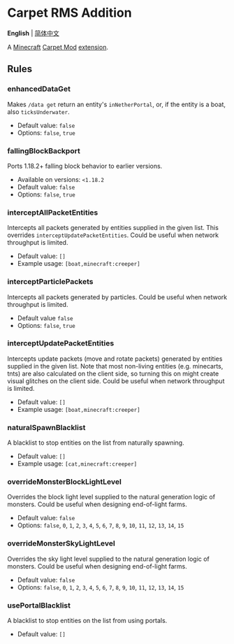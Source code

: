 # Carpet RMS Addition
**English** | [简体中文](README-CN.md)

A [Minecraft](https://www.minecraft.net/en-us) [Carpet Mod](https://github.com/gnembon/fabric-carpet) [extension](https://github.com/gnembon/fabric-carpet/wiki/List-of-Carpet-extensions).
## Rules
### enhancedDataGet
Makes `/data get` return an entity's `inNetherPortal`, or, if the entity is a boat, also `ticksUnderwater`.
* Default value: `false`
* Options: `false`, `true`
### fallingBlockBackport
Ports 1.18.2+ falling block behavior to earlier versions.
* Available on versions: `<1.18.2`
* Default value: `false`
* Options: `false`, `true`
### interceptAllPacketEntities
Intercepts all packets generated by entities supplied in the given list. This overrides `interceptUpdatePacketEntities`. Could be useful when network throughput is limited.
* Default value: `[]`
* Example usage: `[boat,minecraft:creeper]`
### interceptParticlePackets
Intercepts all packets generated by particles. Could be useful when network throughput is limited.
* Default value `false`
* Options: `false`, `true`
### interceptUpdatePacketEntities
Intercepts update packets (move and rotate packets) generated by entities supplied in the given list. Note that most non-living entities (e.g. minecarts, tnts) are also calculated on the client side, so turning this on might create visual glitches on the client side. Could be useful when network throughput is limited.
* Default value: `[]`
* Example usage: `[boat,minecraft:creeper]`
### naturalSpawnBlacklist
A blacklist to stop entities on the list from naturally spawning.
* Default value: `[]`
* Example usage: `[cat,minecraft:creeper]`
### overrideMonsterBlockLightLevel
Overrides the block light level supplied to the natural generation logic of monsters. Could be useful when designing end-of-light farms.
* Default value: `false`
* Options: `false`, `0`, `1`, `2`, `3`, `4`, `5`, `6`, `7`, `8`, `9`, `10`, `11`, `12`, `13`, `14`, `15`
### overrideMonsterSkyLightLevel
Overrides the sky light level supplied to the natural generation logic of monsters. Could be useful when designing end-of-light farms.
* Default value: `false`
* Options: `false`, `0`, `1`, `2`, `3`, `4`, `5`, `6`, `7`, `8`, `9`, `10`, `11`, `12`, `13`, `14`, `15`
### usePortalBlacklist
A blacklist to stop entities on the list from using portals.
* Default value: `[]`
